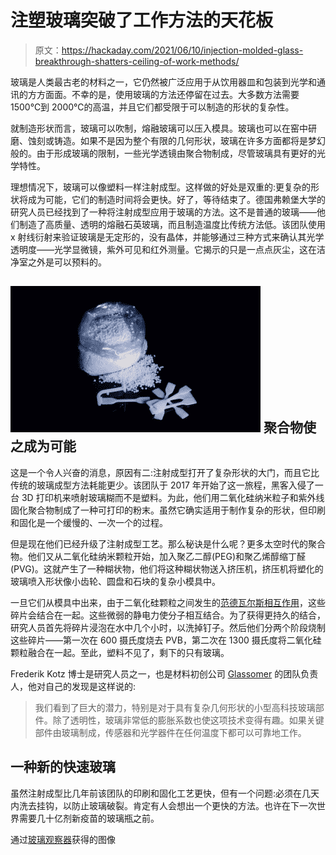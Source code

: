 # 注塑玻璃突破了工作方法的天花板

> 原文：<https://hackaday.com/2021/06/10/injection-molded-glass-breakthrough-shatters-ceiling-of-work-methods/>

玻璃是人类最古老的材料之一，它仍然被广泛应用于从饮用器皿和包装到光学和通讯的方方面面。不幸的是，使用玻璃的方法还停留在过去。大多数方法需要 1500℃到 2000℃的高温，并且它们都受限于可以制造的形状的复杂性。

就制造形状而言，玻璃可以吹制，熔融玻璃可以压入模具。玻璃也可以在窑中研磨、蚀刻或铸造。如果不是因为整个有限的几何形状，玻璃在许多方面都将是梦幻般的。由于形成玻璃的限制，一些光学透镜由聚合物制成，尽管玻璃具有更好的光学特性。

理想情况下，玻璃可以像塑料一样注射成型。这样做的好处是双重的:更复杂的形状将成为可能，它们的制造时间将会更快。好了，等待结束了。德国弗赖堡大学的研究人员已经找到了一种将注射成型应用于玻璃的方法。这不是普通的玻璃——他们制造了高质量、透明的熔融石英玻璃，而且制造温度比传统方法低。该团队使用 x 射线衍射来验证玻璃是无定形的，没有晶体，并能够通过三种方式来确认其光学透明度——光学显微镜，紫外可见和红外测量。它揭示的只是一点点灰尘，这在洁净室之外是可以预料的。

## [![](img/137498328c86dd95e16debb532d5a255.png)](https://hackaday.com/wp-content/uploads/2021/05/injection-molded-glass-inner.jpg) 聚合物使之成为可能

这是一个令人兴奋的消息，原因有二:注射成型打开了复杂形状的大门，而且它比传统的玻璃成型方法耗能更少。该团队于 2017 年开始了这一旅程，黑客入侵了一台 3D 打印机来喷射玻璃糊而不是塑料。为此，他们用二氧化硅纳米粒子和紫外线固化聚合物制成了一种可打印的粉末。虽然它确实适用于制作复杂的形状，但印刷和固化是一个缓慢的、一次一个的过程。

但是现在他们已经升级了注射成型工艺。那么秘诀是什么呢？更多太空时代的聚合物。他们又从二氧化硅纳米颗粒开始，加入聚乙二醇(PEG)和聚乙烯醇缩丁醛(PVG)。这就产生了一种糊状物，他们将这种糊状物送入挤压机，挤压机将塑化的玻璃喷入形状像小齿轮、圆盘和石块的复杂小模具中。

一旦它们从模具中出来，由于二氧化硅颗粒之间发生的[范德瓦尔斯相互作用](https://en.wikipedia.org/wiki/Van_der_Waals_force)，这些碎片会结合在一起。这些微弱的静电力使分子相互结合。为了获得更持久的结合，研究人员首先将碎片浸泡在水中几个小时，以洗掉钉子。然后他们分两个阶段烧制这些碎片——第一次在 600 摄氏度烧去 PVB，第二次在 1300 摄氏度将二氧化硅颗粒融合在一起。至此，塑料不见了，剩下的只有玻璃。

Frederik Kotz 博士是研究人员之一，也是材料初创公司 [Glassomer](https://www.glassomer.com/) 的团队负责人，他对自己的发现是这样说的:

> 我们看到了巨大的潜力，特别是对于具有复杂几何形状的小型高科技玻璃部件。除了透明性，玻璃非常低的膨胀系数也使这项技术变得有趣。如果关键部件由玻璃制成，传感器和光学器件在任何温度下都可以可靠地工作。

## 一种新的快速玻璃

虽然注射成型比几年前该团队的印刷和固化工艺更快，但有一个问题:必须在几天内洗去挂钩，以防止玻璃破裂。肯定有人会想出一个更快的方法。也许在下一次世界需要几十亿剂新疫苗的玻璃瓶之前。

通过[玻璃观察器](https://www.glassomer.com/)获得的图像